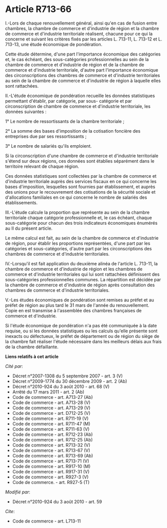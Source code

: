# Article R713-66

I.-Lors de chaque renouvellement général, ainsi qu'en cas de fusion entre chambres, la chambre de commerce et d'industrie de
région et la chambre de commerce et d'industrie territoriale réalisent, chacune pour ce qui la concerne et suivant les
critères fixés par les articles L. 713-11, L. 713-12 et L. 713-13, une étude économique de pondération. 

Cette étude détermine, d'une part l'importance économique des catégories et, le cas échéant, des sous-catégories
professionnelles au sein de la chambre de commerce et d'industrie de région et de la chambre de commerce et d'industrie
territoriale, d'autre part l'importance économique des circonscriptions des chambres de commerce et d'industrie territoriales
au sein de la chambre de commerce et d'industrie de région à laquelle elles sont rattachées. 

II.-L'étude économique de pondération recueille les données statistiques permettant d'établir, par catégorie, par sous-
catégorie et par circonscription de chambre de commerce et d'industrie territoriale, les données suivantes : 

1° Le nombre de ressortissants de la chambre territoriale ; 

2° La somme des bases d'imposition de la cotisation foncière des entreprises due par ses ressortissants ; 

3° Le nombre de salariés qu'ils emploient. 

Si la circonscription d'une chambre de commerce et d'industrie territoriale s'étend sur deux régions, ces données sont
établies séparément dans le territoire relevant de chaque région. 

Ces données statistiques sont collectées par la chambre de commerce et d'industrie territoriale auprès des services fiscaux
en ce qui concerne les bases d'imposition, lesquelles sont fournies par établissement, et auprès des unions pour le
recouvrement des cotisations de la sécurité sociale et d'allocations familiales en ce qui concerne le nombre de salariés des
établissements. 

III.-L'étude calcule la proportion que représente au sein de la chambre territoriale chaque catégorie professionnelle et, le
cas échéant, chaque sous-catégorie pour chacun des trois indicateurs économiques énumérés au II du présent article. 

Le même calcul est fait, au sein de la chambre de commerce et d'industrie de région, pour établir les proportions
représentées, d'une part par les catégories et sous-catégories, d'autre part par les circonscriptions des chambres de
commerce et d'industrie territoriales. 

IV.-Lorsqu'il est fait application du deuxième alinéa de l'article L. 713-11, la chambre de commerce et d'industrie de région
et les chambres de commerce et d'industrie territoriales qui lui sont rattachées définissent des sous-catégories
professionnelles communes. La répartition est décidée par la chambre de commerce et d'industrie de région après consultation
des chambres de commerce et d'industrie territoriales.

V.-Les études économiques de pondération sont remises au préfet et au préfet de région au plus tard le 31 mars de l'année du
renouvellement. Copie en est transmise à l'assemblée des chambres françaises de commerce et d'industrie. 

Si l'étude économique de pondération n'a pas été communiquée à la date requise, ou si les données statistiques ou les calculs
qu'elle présente sont inexacts ou défectueux, le préfet de département ou de région du siège de la chambre fait réaliser
l'étude nécessaire dans les meilleurs délais aux frais de la chambre défaillante.

**Liens relatifs à cet article**

_Cité par_:

  - Décret n°2007-1308 du 5 septembre 2007 - art. 3 (V)
  - Décret n°2009-1774 du 30 décembre 2009 - art. 2 (Ab)
  - Décret n°2010-924 du 3 août 2010 - art. 68 (V)
  - Arrêté du 17 mars 2011 - art. 2 (Ab)
  - Code de commerce - art. A713-27 (Ab)
  - Code de commerce - art. A713-28 (V)
  - Code de commerce - art. A713-29 (V)
  - Code de commerce - art. D712-25 (V)
  - Code de commerce - art. R711-19 (V)
  - Code de commerce - art. R711-47 (M)
  - Code de commerce - art. R711-63 (V)
  - Code de commerce - art. R712-23 (Ab)
  - Code de commerce - art. R712-25 (Ab)
  - Code de commerce - art. R713-32 (V)
  - Code de commerce - art. R713-67 (V)
  - Code de commerce - art. R713-69 (Ab)
  - Code de commerce - art. R713-71 (V)
  - Code de commerce - art. R917-10 (M)
  - Code de commerce - art. R917-31 (V)
  - Code de commerce - art. R927-3 (V)
  - Code de commerce. - art. R927-5 (T)

_Modifié par_:

  - Décret n°2010-924 du 3 août 2010 - art. 59

_Cite_:

  - Code de commerce - art. L713-11
